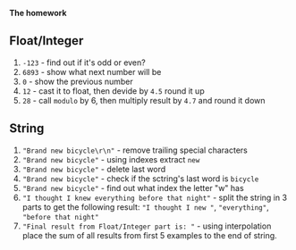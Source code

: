 **The homework**

## Float/Integer
1. `-123` - find out if it's odd or even?
2. `6893` - show what next number will be
3. `0` - show the previous number
4. `12` - cast it to float, then devide by `4.5` round it up
5. `28` - call `modulo` by 6, then multiply result by `4.7` and round it down

## String
1. `"Brand new bicycle\r\n"` - remove trailing special characters
2. `"Brand new bicycle"` - using indexes extract ` new `
3. `"Brand new bicycle"` - delete last word
4. `"Brand new bicycle"` - check if the sctring's last word is `bicycle`
5. `"Brand new bicycle"` - find out what index the letter "w" has
6. `"I thought I knew everything before that night"` - split the string in 3 parts to get the following result: `"I thought I new "`, `"everything"`, `"before that night"`
7. `"Final result from Float/Integer part is: "` - using interpolation place the sum of all results from first 5 examples to the end of string.
